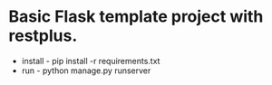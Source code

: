 # Basic Flask template project with restplus.

* install - pip install -r requirements.txt
* run - python manage.py runserver